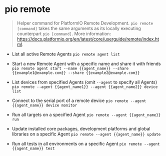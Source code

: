 # pio remote
> Helper command for PlatformIO Remote Development.
> `pio remote [command]` takes the same arguments as its locally executing counterpart `pio [command]`.
> More information: <https://docs.platformio.org/en/latest/core/userguide/remote/index.html>.

- List all active Remote Agents
`pio remote agent list`

- Start a new Remote Agent with a specific name and share it with friends
`pio remote agent start --name {{agent_name}} --share {{example1@example.com}} --share {{example2@example.com}}`

- List devices from specified Agents (omit `--agent` to specify all Agents)
`pio remote --agent {{agent_name1}} --agent {{agent_name2}} device list`

- Connect to the serial port of a remote device
`pio remote --agent {{agent_name}} device monitor`

- Run all targets on a specified Agent
`pio remote --agent {{agent_name}} run`

- Update installed core packages, development platforms and global libraries on a specific Agent
`pio remote --agent {{agent_name}} update`

- Run all tests in all environments on a specific Agent
`pio remote --agent {{agent_name}} test`

